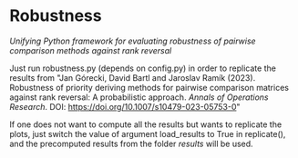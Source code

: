 # Robustness
*Unifying Python framework for evaluating robustness of pairwise comparison methods against rank reversal*
 
Just run robustness.py (depends on config.py) in order to replicate the results from
"Jan Górecki, David Bartl and Jaroslav Ramík (2023).  Robustness of priority deriving methods for
pairwise comparison matrices against rank reversal: A probabilistic approach. *Annals of Operations Research*. DOI: https://doi.org/10.1007/s10479-023-05753-0"

If one does not want to compute all the results but wants to replicate the plots,
just switch the value of argument load_results to True in replicate(), and the precomputed 
results from the folder *results* will be used. 
